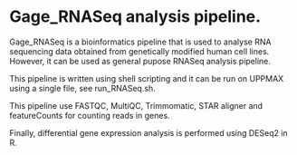 # Gage_RNASeq analysis pipeline.
Gage_RNASeq  is a  bioinformatics pipeline that is used to analyse RNA sequencing data obtained from genetically modified human cell lines. However, it can be used as general pupose RNASeq analysis pipeline. 

This pipeline is written using shell scripting and it can be run on UPPMAX using a single file, see run_RNASeq.sh.

This pipeline use FASTQC, MultiQC, Trimmomatic, STAR aligner and featureCounts for counting reads in genes.

Finally, differential gene expression analysis is performed using DESeq2 in R.
